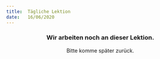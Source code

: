 ```yaml
---
title:  Tägliche Lektion
date:   16/06/2020
---
```


### <center>Wir arbeiten noch an dieser Lektion.</center>
<center>Bitte komme später zurück.</center>